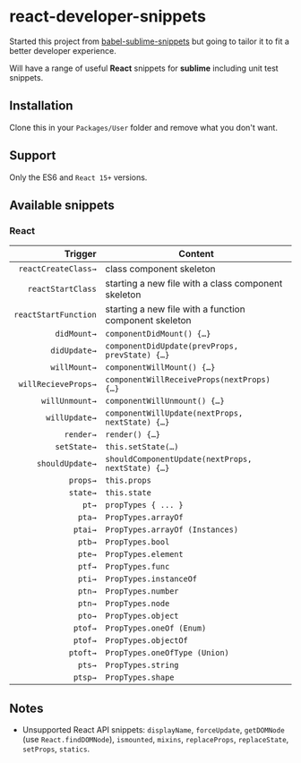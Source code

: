 # react-developer-snippets

Started this project from [babel-sublime-snippets](https://github.com/babel/babel-sublime-snippets) but going to tailor it to fit a better developer experience.

Will have a range of useful **React** snippets for **sublime** including unit test snippets.

## Installation

Clone this in your `Packages/User` folder and remove what you don't want.

## Support

Only the ES6 and `React 15+` versions.

## Available snippets

### React

| Trigger  | Content |
| -------: | ------- |
| `reactCreateClass→`   | class component skeleton |
| `reactStartClass`   | starting a new file with a class component skeleton |
| `reactStartFunction`   | starting a new file with a function component skeleton |
| `didMount→`   | `componentDidMount() {…}` |
| `didUpdate→`  | `componentDidUpdate(prevProps, prevState) {…}` |
| `willMount→`   | `componentWillMount() {…}` |
| `willRecieveProps→`   | `componentWillReceiveProps(nextProps) {…}` |
| `willUnmount→`  | `componentWillUnmount() {…}` |
| `willUpdate→`  | `componentWillUpdate(nextProps, nextState) {…}` |
| `render→`   | `render() {…}` |
| `setState→`   | `this.setState(…)` |
| `shouldUpdate→`   | `shouldComponentUpdate(nextProps, nextState) {…}` |
| `props→` | `this.props` |
| `state→` | `this.state` |
| `pt→`    | `propTypes { ... }` |
| `pta→`   | `PropTypes.arrayOf` |
| `ptai→`  | `PropTypes.arrayOf (Instances)` |
| `ptb→`   | `PropTypes.bool` |
| `pte→`   | `PropTypes.element` |
| `ptf→`   | `PropTypes.func` |
| `pti→`   | `PropTypes.instanceOf` |
| `ptn→`   | `PropTypes.number` |
| `ptn→`   | `PropTypes.node` |
| `pto→`   | `PropTypes.object` |
| `ptof→`  | `PropTypes.oneOf (Enum)` |
| `ptof→`  | `PropTypes.objectOf` |
| `ptoft→` | `PropTypes.oneOfType (Union)` |
| `pts→`   | `PropTypes.string` |
| `ptsp→`  | `PropTypes.shape` |

## Notes

  * Unsupported React API snippets: `displayName`, `forceUpdate`, `getDOMNode` (use `React.findDOMNode`), `ismounted`, `mixins`, `replaceProps`, `replaceState`, `setProps`, `statics`.

